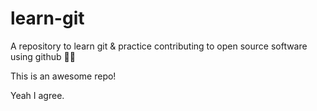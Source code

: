 # learn-git
A repository to learn git &amp; practice contributing to open source software using github 🙌🏼

This is an awesome repo!

Yeah I agree.